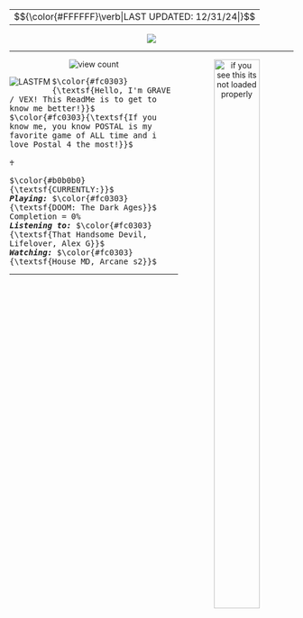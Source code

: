 <div align="center">
<table>
<tr>
  <td>$${\color{#FFFFFF}\verb|LAST UPDATED: 12/31/24|}$$</td>
</tr>
</table>

![](https://64.media.tumblr.com/549f3609cec3c5d0f069f653af3a148e/6869b527f3370e87-38/s2048x3072/ceec0c035a21a99f8fcb7cb76c47ec18872727a5.pnj)

<hr>
<img src="https://64.media.tumblr.com/4911cc8881c4b3919135f070714ba0a1/581d3029efd2f724-d2/s500x750/29cf54084d51db51a5f4912ddbb145fd03469b0e.pnj" width="40%" height="50%" align="right" alt="if you see this its not loaded properly">

 <img src="https://komarev.com/ghpvc/?username=vexuliii&color=780F0F&amp;label=Monsters+Killed:" align="center" alt="view count" title="I see youuu"></a>


<a href="https://www.last.fm/user/Vexulii"><img src="https://lastfm-recently-played.vercel.app/api?user=Vexulii&footer_style=compact_stats&count=1&width=500&loved=true&header_style=none&bg_color=780F0F" align="left" alt="LASTFM" title="Hey, thats some good tunes!"></a>

<p align="left"> <kbd>$\color{#fc0303}{\textsf{Hello, I'm GRAVE / VEX! This ReadMe is to get to know me better!}}$<br>$\color{#fc0303}{\textsf{If you know me, you know POSTAL is my favorite game of ALL time and i love Postal 4 the most!}}$<br><br>♰<br><br>$\color{#b0b0b0}{\textsf{CURRENTLY:}}$<br><i><b>Playing:</i></b> $\color{#fc0303}{\textsf{DOOM: The Dark Ages}}$ Completion = 0%<br><b><i>Listening to:</i></b> $\color{#fc0303}{\textsf{That Handsome Devil, Lifelover, Alex G}}$<br><b><i>Watching:</i></b> $\color{#fc0303}{\textsf{House MD, Arcane s2}}$&nbsp;</kbd> </p>


<div align="center">



<hr>




 
